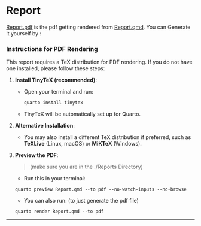 # Report

[Report.pdf](./Report.pdf) is the pdf getting rendered from [Report.qmd](./Report.qmd). You can Generate it yourself by : 

### Instructions for PDF Rendering

This report requires a TeX distribution for PDF rendering. If you do not have one installed, please follow these steps:

1. **Install TinyTeX (recommended)**:
   - Open your terminal and run:
     ```bash
     quarto install tinytex
     ```
   - TinyTeX will be automatically set up for Quarto.

2. **Alternative Installation**:
   - You may also install a different TeX distribution if preferred, such as **TeXLive** (Linux, macOS) or **MiKTeX** (Windows).

3. **Preview the PDF**:

    > (make sure you are in the ./Reports Directory)
    - Run this in your terminal:
    ```
    quarto preview Report.qmd --to pdf --no-watch-inputs --no-browse
    ```
    - You can also run: (to just generate the pdf file)
    ```
    quarto render Report.qmd --to pdf
    ```
--- 